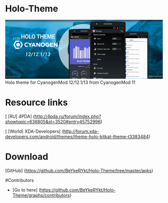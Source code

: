 # Holo-Theme
![Image](/images/Holo.png)
Holo theme for CyanogenMod 12/12.1/13 from CyanogenMod 11

# Resource links
[ [RU] 4PDA] (http://4pda.ru/forum/index.php?showtopic=636805&st=3520#entry45752996)

[ [World] XDA-Developers] (http://forum.xda-developers.com/android/themes/theme-holo-kitkat-theme-t3383484)

# Download
[GitHub] (https://github.com/BeYkeRYkt/Holo-Theme/tree/master/apks)

#Contributors
- [Go to here] (https://github.com/BeYkeRYkt/Holo-Theme/graphs/contributors)
